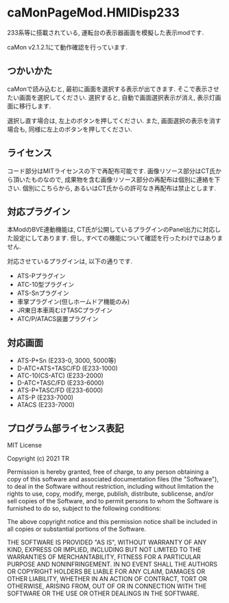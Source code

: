 # caMonPageMod.HMIDisp233
233系等に搭載されている, 運転台の表示器画面を模擬した表示modです.

caMon v2.1.2.1にて動作確認を行っています.

## つかいかた
caMonで読み込むと, 最初に画面を選択する表示が出てきます.  そこで表示させたい画面を選択してください.  選択すると, 自動で画面選択表示が消え, 表示灯画面に移行します.

選択し直す場合は, 左上のボタンを押してください.  また, 画面選択の表示を消す場合も, 同様に左上のボタンを押してください.

## ライセンス
コード部分はMITライセンスの下で再配布可能です.  画像リソース部分はCT氏から頂いたものなので, 成果物を含む画像リソース部分の再配布は個別に連絡を下さい.  個別にこちらから, あるいはCT氏からの許可なき再配布は禁止とします.

## 対応プラグイン
本ModのBVE連動機能は, CT氏が公開しているプラグインのPanel出力に対応した設定にしてあります.  但し, すべての機能について確認を行ったわけではありません.

対応させているプラグインは, 以下の通りです.
- ATS-Pプラグイン
- ATC-10型プラグイン
- ATS-Snプラグイン
- 車掌プラグイン(但しホームドア機能のみ)
- JR東日本車両むけTASCプラグイン
- ATC/P/ATACS装置プラグイン

## 対応画面
- ATS-P+Sn (E233-0, 3000, 5000等)
- D-ATC+ATS+TASC/FD (E233-1000)
- ATC-10(CS-ATC) (E233-2000)
- D-ATC+TASC/FD (E233-6000)
- ATS-P+TASC/FD (E233-6000)
- ATS-P (E233-7000)
- ATACS (E233-7000)

## プログラム部ライセンス表記

MIT License

Copyright (c) 2021 TR

Permission is hereby granted, free of charge, to any person obtaining a copy of this software and associated documentation files (the "Software"), to deal in the Software without restriction, including without limitation the rights to use, copy, modify, merge, publish, distribute, sublicense, and/or sell copies of the Software, and to permit persons to whom the Software is furnished to do so, subject to the following conditions:

The above copyright notice and this permission notice shall be included in all copies or substantial portions of the Software.

THE SOFTWARE IS PROVIDED "AS IS", WITHOUT WARRANTY OF ANY KIND, EXPRESS OR IMPLIED, INCLUDING BUT NOT LIMITED TO THE WARRANTIES OF MERCHANTABILITY, FITNESS FOR A PARTICULAR PURPOSE AND NONINFRINGEMENT. IN NO EVENT SHALL THE AUTHORS OR COPYRIGHT HOLDERS BE LIABLE FOR ANY CLAIM, DAMAGES OR OTHER LIABILITY, WHETHER IN AN ACTION OF CONTRACT, TORT OR OTHERWISE, ARISING FROM, OUT OF OR IN CONNECTION WITH THE SOFTWARE OR THE USE OR OTHER DEALINGS IN THE SOFTWARE.

